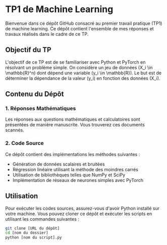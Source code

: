 # TP1 de Machine Learning

Bienvenue dans ce dépôt GitHub consacré au premier travail pratique (TP1) de machine learning. Ce dépôt contient l'ensemble de mes réponses et travaux réalisés dans le cadre de ce TP.

## Objectif du TP

L'objectif de ce TP est de se familiariser avec Python et PyTorch en résolvant un problème simple. On considère un jeu de données \(X_i \in \mathbb{R}^n\) dont dépend une variable \(y_i \in \mathbb{R}\). Le but est de déterminer la dépendance de la valeur \(y_i\) en fonction des données \(X_i\).

## Contenu du Dépôt

### 1. Réponses Mathématiques

Les réponses aux questions mathématiques et calculatoires sont présentées de manière manuscrite. Vous trouverez ces documents scannés.

### 2. Code Source

Ce dépôt contient des implémentations les méthodes suivantes :
- Génération de données scalaires et bruitées
- Régression linéaire utilisant la méthode des moindres carrés
- Utilisation de bibliothèques telles que NumPy et SciPy
- Implémentation de réseaux de neurones simples avec PyTorch

## Utilisation

Pour exécuter les codes sources, assurez-vous d'avoir Python installé sur votre machine. Vous pouvez cloner ce dépôt et exécuter les scripts en utilisant les commandes suivantes :

```bash
git clone [URL du dépôt]
cd [nom du dossier]
python [nom du script].py
